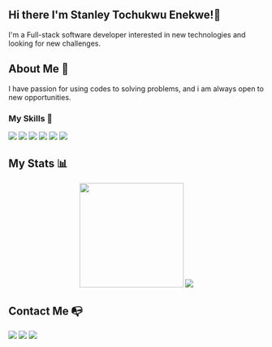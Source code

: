 ## Hi there I'm Stanley Tochukwu Enekwe!👋
I'm a Full-stack software developer interested in new technologies and looking for new challenges.
## About Me 📄
I have passion for using codes to solving problems, and i am always open to new opportunities.
### My Skills 📖
<div>
  <img src = "https://img.shields.io/badge/-HTML5-E34F26?style=flat&logo=html5&logoColor=white">
  <img src = "https://img.shields.io/badge/-CSS3-1572B6?style=flat&logo=css3&logoColor=white">
  <img src="https://img.shields.io/badge/-Sass-cc6699?style=flat&logo=sass&logoColor=ffffff">
  <img src="https://img.shields.io/badge/-Bootstrap-563D7C?style=flat&logo=bootstrap&logoColor=white">
  <img src="https://img.shields.io/badge/-JavaScript-eed718?style=flat&logo=javascript&logoColor=ffffff">
  <img src="https://badgen.net/badge/icon/git?icon=git&label">
</div>

## My Stats :bar_chart:
<div align=center>
 <img height=205 src="https://github-readme-stats.vercel.app/api?username=Enekwestanley&show_icons=true&theme=city_lights&count_private=true&include_all_commits=true" />
 <img src="https://github-readme-stats.vercel.app/api/top-langs/?username=Enekwestanley&theme=city_lights&langs_count=3" />
</div>

## Contact Me :mailbox_with_no_mail:
<div>
  <a href="https://www.linkedin.com/in/stanley-enekwe-285104230"><img src="https://img.shields.io/badge/LinkedIn-0077B5?style=for-the-badge&logo=linkedin&logoColor=white"></a>
  <a href="mailto:tochukwuu14@gmail.com/"><img src="https://img.shields.io/badge/Gmail-D14836?style=for-the-badge&logo=gmail&logoColor=white"></a>
  <a href="https://twitter.com/Tochukwu87"><img src="https://img.shields.io/badge/Twitter-1DA1F2?style=for-the-badge&logo=twitter&logoColor=white"></a>
</div>

<!--
**Enekwestanley/Enekwestanley** is a ✨ _special_ ✨ repository because its `README.md` (this file) appears on your GitHub profile.

Here are some ideas to get you started:

- 🔭 I’m currently working on ...
